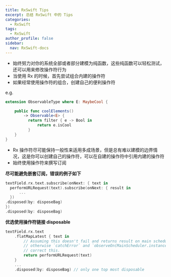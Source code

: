 ```yaml
---
title: RxSwift Tips
excerpt: 总结 RxSwift 中的 Tips
categories:
  - RxSwift
tags:
  - RxSwift
author_profile: false
sidebar:
  nav: RxSwift-docs
---
```


* 始终努力对你的系统全部或者部分建模为纯函数，这些纯函数可以轻松测试，还可以用来修改操作符行为
* 当使用 Rx 的时候，首先尝试组合内建的操作符
* 如果经常使用操作符的组合，创建自己的便利操作符

e.g.
```swift
extension ObservableType where E: MaybeCool {

    public func coolElements()
        -> Observable<E> {
          return filter { e -> Bool in
              return e.isCool
          }
    }
}
```

  * Rx 操作符尽可能保持一般性来适用多成场景，但是总有难以建模的边界情况，这是你可以创建自己的操作符，可以在自建的操作符中引用内建的操作符
  * 始终使用操作符来撰写订阅

**尽可能避免嵌套订阅，错误的例子如下**

  ```swift
textField.rx.text.subscribe(onNext: { text in
	performURLRequest(text).subscribe(onNext: { result in
		...
	})
  .disposed(by: disposeBag)
})
.disposed(by: disposeBag)
  ```

**优选使用操作符链接 disposable**

  ```swift
  textField.rx.text
      .flatMapLatest { text in
          // Assuming this doesn't fail and returns result on main scheduler,
          // otherwise `catchError` and `observeOn(MainScheduler.instance)` can be used to
          // correct this.
          return performURLRequest(text)
      }
      ...
      .disposed(by: disposeBag) // only one top most disposable
  ```

